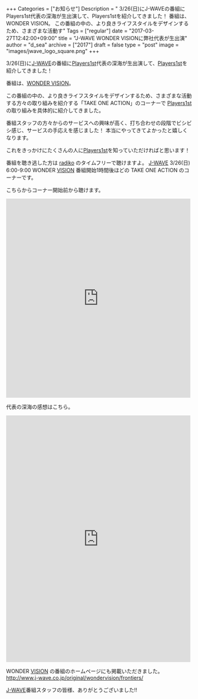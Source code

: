 +++
Categories = ["お知らせ"]
Description = " 3/26(日)にJ-WAVEの番組にPlayers1st代表の深海が生出演して、Players1stを紹介してきました！  番組は、WONDER VISION。  この番組の中の、より良きライフスタイルをデザインするため、さまざまな活動す"
Tags = ["regular"]
date = "2017-03-27T12:42:00+09:00"
title = "J-WAVE WONDER VISIONに弊社代表が生出演"
author = "d_sea"
archive = ["2017"]
draft = false
type = "post"
image = "images/jwave_logo_square.png"
+++

<body>
<p>3/26(日)に<a href="http://www.j-wave.co.jp/">J-WAVE</a>の番組に<a href="https://players1.st/">Players1st</a>代表の深海が生出演して、<a href="https://players1.st/">Players1st</a>を紹介してきました！</p>




<p>番組は、<a href="http://www.j-wave.co.jp/original/wondervision/">WONDER VISION</a>。</p>




<p>この番組の中の、より良きライフスタイルをデザインするため、さまざまな活動する方々の取り組みを紹介する「TAKE ONE ACTION」のコーナーで <a href="https://players1.st/">Players1st</a> の取り組みを具体的に紹介してきました。</p>




<p>番組スタッフの方々からのサービスへの興味が高く、打ち合わせの段階でビシビシ感じ、サービスの手応えを感じました！
本当にやってきてよかったと嬉しくなります。</p>




<p>これをきっかけにたくさんの人に<a href="https://players1.st/">Players1st</a>を知っていただければと思います！</p>




<p>番組を聴き逃した方は <a class="keyword" href="http://d.hatena.ne.jp/keyword/radiko">radiko</a> のタイムフリーで聴けますよ。
<a class="keyword" href="http://d.hatena.ne.jp/keyword/J-WAVE">J-WAVE</a> 3/26(日) 6:00-9:00 WONDER <a class="keyword" href="http://d.hatena.ne.jp/keyword/VISION">VISION</a>
番組開始1時間後ほどの TAKE ONE ACTION のコーナーです。</p>




<p>こちらからコーナー開始前から聴けます。</p>




<iframe src="https://www.facebook.com/plugins/post.php?href=https%3A%2F%2Fwww.facebook.com%2Fplayers1st.web%2Fposts%2F621722681359576&amp;width=500" width="500" height="540" style="border:none;overflow:hidden" scrolling="no" frameborder="0" allowtransparency="true"></iframe>




<p>代表の深海の感想はこちら。</p>




<iframe src="https://www.facebook.com/plugins/post.php?href=https%3A%2F%2Fwww.facebook.com%2Ffukami%2Fposts%2F10212368640112753&amp;width=500" width="500" height="669" style="border:none;overflow:hidden" scrolling="no" frameborder="0" allowtransparency="true"></iframe>




<p>WONDER <a class="keyword" href="http://d.hatena.ne.jp/keyword/VISION">VISION</a> の番組のホームページにも掲載いただきました。
<a href="http://www.j-wave.co.jp/original/wondervision/frontiers/">http://www.j-wave.co.jp/original/wondervision/frontiers/</a></p>




<p><a class="keyword" href="http://d.hatena.ne.jp/keyword/J-WAVE">J-WAVE</a>番組スタッフの皆様、ありがとうございました‼️</p>

</body>
